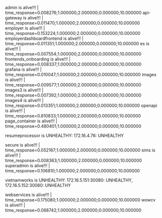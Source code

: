 admin is alive!!! | time_response=0.008276;1.000000;2.000000;0.000000;10.000000
api-gateway is alive!!! | time_response=0.011470;1.000000;2.000000;0.000000;10.000000
employer is alive!!! | time_response=0.153224;1.000000;2.000000;0.000000;10.000000
employerdashboardfrontend is alive!!! | time_response=0.011351;1.000000;2.000000;0.000000;10.000000
es is alive!!! | time_response=0.007554;1.000000;2.000000;0.000000;10.000000
frontends_onboarding is alive!!! | time_response=0.008337;1.000000;2.000000;0.000000;10.000000
grafana is alive!!! | time_response=0.010047;1.000000;2.000000;0.000000;10.000000
images is alive!!! | time_response=0.009577;1.000000;2.000000;0.000000;10.000000
images3 is alive!!! | time_response=0.007392;1.000000;2.000000;0.000000;10.000000
images4 is alive!!! | time_response=0.013351;1.000000;2.000000;0.000000;10.000000
openapi is alive!!! | time_response=0.810833;1.000000;2.000000;0.000000;10.000000
page_container is alive!!! | time_response=0.480401;1.000000;2.000000;0.000000;10.000000

resumeprocessor is UNHEALTHY: 172.16.4.76: UNHEALTHY

secure is alive!!! | time_response=0.052167;1.000000;2.000000;0.000000;10.000000
sims is alive!!! | time_response=0.008363;1.000000;2.000000;0.000000;10.000000
superadmin is alive!!! | time_response=0.106810;1.000000;2.000000;0.000000;10.000000

vietnamworks is UNHEALTHY: 172.16.5.151:30080: UNHEALTHY, 172.16.5.152:30080: UNHEALTHY

webservices is alive!!! | time_response=0.175080;1.000000;2.000000;0.000000;10.000000
wowcv is alive!!! | time_response=0.068742;1.000000;2.000000;0.000000;10.000000